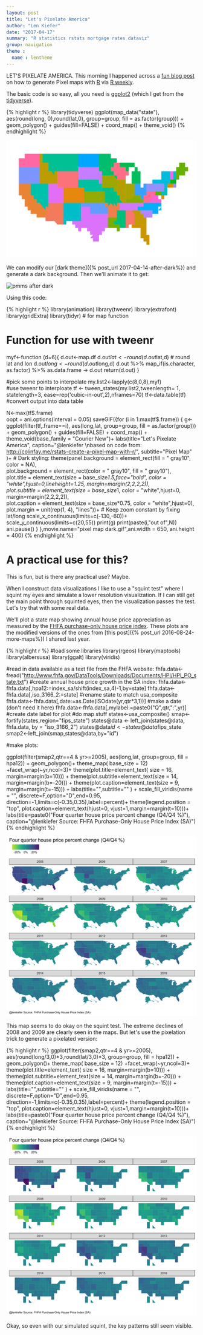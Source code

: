 ```yaml
---
layout: post
title: "Let's Pixelate America"
author: "Len Kiefer"
date: "2017-04-17"
summary: "R statistics rstats mortgage rates dataviz"
group: navigation
theme :
  name : lentheme
---
```


LET'S PIXELATE AMERICA.  This morning I happened across a [fun blog post](http://colinfay.me/rstats-create-a-pixel-map-with-r/) on how to generate Pixel maps with [R](https://www.r-project.org/) via [R weekly](https://rweekly.org/).

The basic code is so easy, all you need is [ggplot2](http://ggplot2.tidyverse.org/) (which I get from the [tidyverse](http://tidyverse.org/)).


{% highlight r %}
library(tidyverse)
ggplot(map_data("state"), aes(round(long, 0),round(lat,0), 
                              group=group, fill = as.factor(group))) +
  geom_polygon() +
  guides(fill=FALSE) +
  coord_map() +
  theme_void()
{% endhighlight %}

![plot of chunk 04-17-2017-pixel-1](/img/Rfig/04-17-2017-pixel-1-1.svg)

We can modify our [dark theme]({% post_url 2017-04-14-after-dark%}) and generate a dark background.  Then we'll animate it to get:

<img src="{{ site.url }}/img/charts_apr_17_2017/pixel map dark.gif" 
alt="pmms after dark"/>

Using this code:


{% highlight r %}
library(animation)
library(tweenr)
library(extrafont)
library(gridExtra)
library(tidyr)  # for map function

 #  Function for use with tweenr
  myf<-function (d=6){
    d.out<-map.df
    d.out$lat<-round(d.out$lat,d) # round lat and lon
    d.out$long<-round(d.out$long,d)
    d.out %>% map_if(is.character, as.factor) %>% as.data.frame -> d.out
    return(d.out)
  }

 #pick some points to interpolate
  my.list2<-lapply(c(8,0,8),myf)  
  #use tweenr to interploate
  tf <- tween_states(my.list2,tweenlength= 1,
                     statelength=3, ease=rep('cubic-in-out',2),nframes=70)
  tf<-data.table(tf) #convert output into data table
  

N<-max(tf$.frame)  
oopt = ani.options(interval = 0.05)
saveGIF({for (i in 1:max(tf$.frame)) {
  g<-
    ggplot(filter(tf,.frame==i), 
           aes(long,lat, group=group, fill = as.factor(group))) +
    geom_polygon() +
    guides(fill=FALSE) +
    coord_map() + theme_void(base_family = "Courier New")+
    labs(title="Let's Pixelate America",
         caption="@lenkiefer \nbased on code from:         http://colinfay.me/rstats-create-a-pixel-map-with-r/",
        subtitle="Pixel Map" )+
    # Dark styling:
    theme(panel.background = element_rect(fill = " gray10", color  =  NA),  
          plot.background = element_rect(color = " gray10", fill = " gray10"),  
          plot.title = element_text(size = base_size*1.5,face="bold", 
                                    color = "white",hjust=0,lineheight=1.25,
                                    margin=margin(2,2,2,2)),  
            plot.subtitle = element_text(size = base_size*1, 
                                         color = "white",hjust=0, 
                                         margin=margin(2,2,2,2)),  
            plot.caption = element_text(size = base_size*0.75, 
                                        color = "white",hjust=0),  
            plot.margin = unit(rep(1, 4), "lines"))+
      # Keep zoom constant by fixing lat/long
      scale_x_continuous(limits=c(-130,-60))+
      scale_y_continuous(limits=c(20,55))
    print(g)
    print(paste(i,"out of",N))
    ani.pause()
    }
},movie.name="pixel map dark.gif",ani.width = 650, ani.height = 400)
{% endhighlight %}

# A practical use for this?

This is fun, but is there any practical use?  Maybe.

When I construct data visualizations I like to use a "squint test" where I squint my eyes and simulate a lower resolution visualization.  If I can still get the main point through squinted eyes, then the visualization passes the test.  Let's try that with some real data. 

We'll plot a state map showing annual house price appreciation as measured by the [FHFA purchase-only house price index](https://www.fhfa.gov/DataTools/Downloads/pages/house-price-index.aspx). These plots are the modified versions of the ones from [this post]({% post_url 2016-08-24-more-maps%}) I shared last year.


{% highlight r %}
#load some libraries
library(rgeos)
library(maptools)
library(albersusa)
library(ggalt)
library(viridis)

#read in data available as a text file from the FHFA website:
fhfa.data<-fread("http://www.fhfa.gov/DataTools/Downloads/Documents/HPI/HPI_PO_state.txt")
#create annual house price growth in the SA index:
fhfa.data<-fhfa.data[,hpa12:=index_sa/shift(index_sa,4)-1,by=state]
fhfa.data<-fhfa.data[,iso_3166_2:=state]  #rename state to match usa_composite
fhfa.data<-fhfa.data[,date:=as.Date(ISOdate(yr,qtr*3,1))] #make a date (don't need it here)
fhfa.data<-fhfa.data[,mylabel:=paste0("Q",qtr,":",yr)]  #create date label for plot
#do map stuff
states<-usa_composite()
smap<-fortify(states,region="fips_state")
states@data <- left_join(states@data, fhfa.data, by = "iso_3166_2")
states@data$id<-states@data$fips_state
smap2<-left_join(smap,states@data,by="id")

#make plots:

ggplot(filter(smap2,qtr==4 & yr>=2005), 
             aes(long,lat, group=group, fill = hpa12)) +
      geom_polygon()+
      theme_map( base_size = 12) +facet_wrap(~yr,ncol=3)+
  theme(plot.title=element_text( size = 16, margin=margin(b=10))) +
  theme(plot.subtitle=element_text(size = 14, margin=margin(b=-20))) +
  theme(plot.caption=element_text(size = 9, margin=margin(t=-15))) +
  labs(title="",subtitle="" ) +
  scale_fill_viridis(name = "", discrete=F,option="D",end=0.95,
                     direction=-1,limits=c(-0.35,0.35),label=percent)+
  theme(legend.position = "top", 
        plot.caption=element_text(hjust=0,                                                                  vjust=1,margin=margin(t=10)))+
  labs(title=paste0("Four quarter house price percent change (Q4/Q4 %)"),
       caption="@lenkiefer Source: FHFA Purchase-Only House Price Index (SA)")
{% endhighlight %}

![plot of chunk 04-17-2017-hpi-1](/img/Rfig/04-17-2017-hpi-1-1.svg)

This map seems to do okay on the squint test.  The extreme declines of 2008 and 2009 are clearly seen in the maps.  But let's use the pixelation trick to generate a pixelated version:



{% highlight r %}
ggplot(filter(smap2,qtr==4 & yr>=2005), 
             aes(round(long/3,0)*3,round(lat/3,0)*3, group=group, fill = hpa12)) +
      geom_polygon()+
      theme_map( base_size = 12) +facet_wrap(~yr,ncol=3)+
  theme(plot.title=element_text( size = 16, margin=margin(b=10))) +
  theme(plot.subtitle=element_text(size = 14, margin=margin(b=-20))) +
  theme(plot.caption=element_text(size = 9, margin=margin(t=-15))) +
  labs(title="",subtitle="" ) +
  scale_fill_viridis(name = "", discrete=F,option="D",end=0.95,
                     direction=-1,limits=c(-0.35,0.35),label=percent)+
  theme(legend.position = "top", 
        plot.caption=element_text(hjust=0,                                                                  vjust=1,margin=margin(t=10)))+
  labs(title=paste0("Four quarter house price percent change (Q4/Q4 %)"),
       caption="@lenkiefer Source: FHFA Purchase-Only House Price Index (SA)")
{% endhighlight %}

![plot of chunk 04-17-2017-hpi-2](/img/Rfig/04-17-2017-hpi-2-1.svg)

Okay, so even with our simulated squint, the key patterns still seem visible.  


